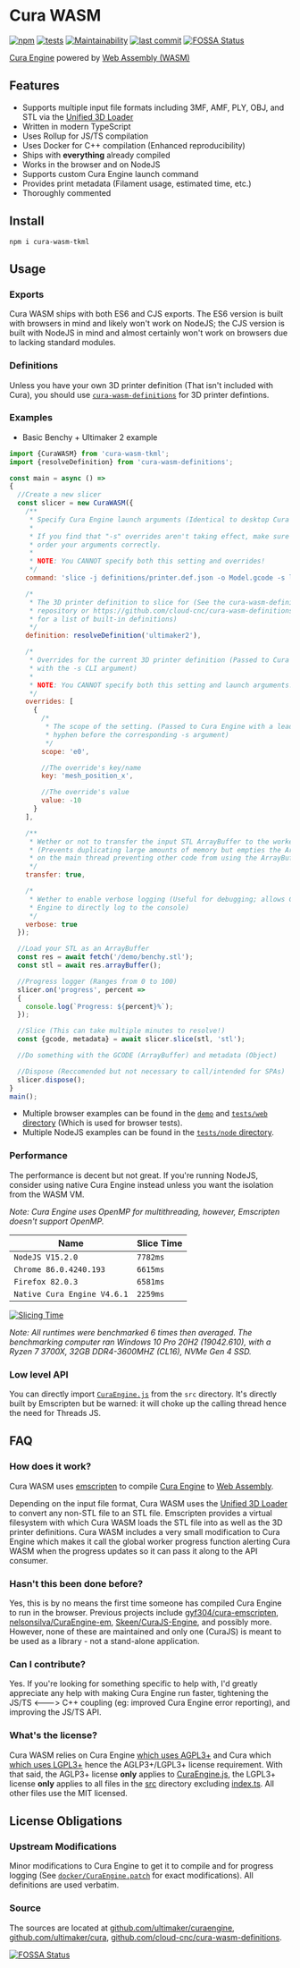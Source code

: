 # Cura WASM

[![npm](https://img.shields.io/npm/v/cura-wasm)](https://npmjs.com/package/cura-wasm)
[![tests](https://img.shields.io/github/workflow/status/Cloud-CNC/cura-wasm/Tests?label=tests)](https://github.com/Cloud-CNC/cura-wasm/actions)
[![Maintainability](https://api.codeclimate.com/v1/badges/67a492b070316bea1936/maintainability)](https://codeclimate.com/github/Cloud-CNC/cura-wasm/maintainability)
[![last commit](https://img.shields.io/github/last-commit/Cloud-CNC/cura-wasm)](https://github.com/Cloud-CNC/cura-wasm/commits/master)
[![FOSSA Status](https://app.fossa.com/api/projects/git%2Bgithub.com%2FCloud-CNC%2Fcura-wasm.svg?type=shield)](https://app.fossa.com/projects/git%2Bgithub.com%2FCloud-CNC%2Fcura-wasm?ref=badge_shield)

[Cura Engine](https://github.com/ultimaker/curaengine) powered by [Web Assembly (WASM)](https://webassembly.org)

## Features

- Supports multiple input file formats including 3MF, AMF, PLY, OBJ, and STL via the [Unified 3D Loader](https://github.com/cloud-cnc/unified-3d-loader)
- Written in modern TypeScript
- Uses Rollup for JS/TS compilation
- Uses Docker for C++ compilation (Enhanced reproducibility)
- Ships with **everything** already compiled
- Works in the browser and on NodeJS
- Supports custom Cura Engine launch command
- Provides print metadata (Filament usage, estimated time, etc.)
- Thoroughly commented

## Install

```console
npm i cura-wasm-tkml
```

## Usage

### Exports

Cura WASM ships with both ES6 and CJS exports. The ES6 version is built with browsers in mind and likely won't work on NodeJS; the CJS version is built with NodeJS in mind and almost certainly won't work on browsers due to lacking standard modules.

### Definitions

Unless you have your own 3D printer definition (That isn't included with Cura), you should use [`cura-wasm-definitions`](https://github.com/cloud-cnc/cura-wasm-definitions) for 3D printer defintions.

### Examples

- Basic Benchy + Ultimaker 2 example

```Javascript
import {CuraWASM} from 'cura-wasm-tkml';
import {resolveDefinition} from 'cura-wasm-definitions';

const main = async () =>
{
  //Create a new slicer
  const slicer = new CuraWASM({
    /**
     * Specify Cura Engine launch arguments (Identical to desktop Cura Engine).
     *
     * If you find that "-s" overrides aren't taking effect, make sure that you
     * order your arguments correctly.
     *
     * NOTE: You CANNOT specify both this setting and overrides!
     */
    command: 'slice -j definitions/printer.def.json -o Model.gcode -s layer_height=0.06 -l Model.stl',

    /*
     * The 3D printer definition to slice for (See the cura-wasm-definitions
     * repository or https://github.com/cloud-cnc/cura-wasm-definitions
     * for a list of built-in definitions)
     */
    definition: resolveDefinition('ultimaker2'),

    /*
     * Overrides for the current 3D printer definition (Passed to Cura Engine
     * with the -s CLI argument)
     *
     * NOTE: You CANNOT specify both this setting and launch arguments!
     */
    overrides: [
      {
        /*
         * The scope of the setting. (Passed to Cura Engine with a leading
         * hyphen before the corresponding -s argument)
         */
        scope: 'e0',

        //The override's key/name
        key: 'mesh_position_x',

        //The override's value
        value: -10
      }
    ],

    /**
     * Wether or not to transfer the input STL ArrayBuffer to the worker thread
     * (Prevents duplicating large amounts of memory but empties the ArrayBuffer
     * on the main thread preventing other code from using the ArrayBuffer)
     */
    transfer: true,

    /*
     * Wether to enable verbose logging (Useful for debugging; allows Cura
     * Engine to directly log to the console)
     */
    verbose: true
  });

  //Load your STL as an ArrayBuffer
  const res = await fetch('/demo/benchy.stl');
  const stl = await res.arrayBuffer();

  //Progress logger (Ranges from 0 to 100)
  slicer.on('progress', percent =>
  {
    console.log(`Progress: ${percent}%`);
  });

  //Slice (This can take multiple minutes to resolve!)
  const {gcode, metadata} = await slicer.slice(stl, 'stl');

  //Do something with the GCODE (ArrayBuffer) and metadata (Object)

  //Dispose (Reccomended but not necessary to call/intended for SPAs)
  slicer.dispose();
}
main();
```

- Multiple browser examples can be found in the [`demo`](demo) and [`tests/web` directory](tests/web) (Which is used for browser tests).
- Multiple NodeJS examples can be found in the [`tests/node` directory](tests/node).

### Performance

The performance is decent but not great. If you're running NodeJS, consider using native Cura Engine instead unless you want the isolation from the WASM VM.

_Note: Cura Engine uses OpenMP for multithreading, however, Emscripten doesn't support OpenMP._

| Name                        | Slice Time |
| --------------------------- | ---------- |
| `NodeJS V15.2.0`            | `7782ms`   |
| `Chrome 86.0.4240.193`      | `6615ms`   |
| `Firefox 82.0.3`            | `6581ms`   |
| `Native Cura Engine V4.6.1` | `2259ms`   |

[![Slicing Time](assets/chart.png)](assets/chart.png)

_Note: All runtimes were benchmarked 6 times then averaged. The benchmarking computer ran Windows 10 Pro 20H2 (19042.610), with a Ryzen 7 3700X, 32GB DDR4-3600MHZ (CL16), NVMe Gen 4 SSD._

### Low level API

You can directly import [`CuraEngine.js`](./src/CuraEngine.js) from the `src` directory. It's directly built by Emscripten but be warned: it will choke up the calling thread hence the need for Threads JS.

## FAQ

### How does it work?

Cura WASM uses [emscripten](https://emscripten.org) to compile [Cura Engine](https://github.com/ultimaker/curaengine) to [Web Assembly](https://webassembly.org).

Depending on the input file format, Cura WASM uses the [Unified 3D Loader](https://github.com/cloud-cnc/unified-3d-loader) to convert any non-STL file to an STL file. Emscripten provides a virtual filesystem with which Cura WASM loads the STL file into as well as the 3D printer definitions. Cura WASM includes a very small modification to Cura Engine which makes it call the global worker progress function alerting Cura WASM when the progress updates so it can pass it along to the API consumer.

### Hasn't this been done before?

Yes, this is by no means the first time someone has compiled Cura Engine to run in the browser. Previous projects include [gyf304/cura-emscripten](https://github.com/gyf304/cura-emscripten), [nelsonsilva/CuraEngine-em](https://github.com/nelsonsilva/CuraEngine-em), [Skeen/CuraJS-Engine](https://github.com/Skeen/CuraJS-Engine), and possibly more. However, none of these are maintained and only one (CuraJS) is meant to be used as a library - not a stand-alone application.

### Can I contribute?

Yes. If you're looking for something specific to help with, I'd greatly appreciate any help with making Cura Engine run faster, tightening the JS/TS <---> C++ coupling (eg: improved Cura Engine error reporting), and improving the JS/TS API.

### What's the license?

Cura WASM relies on Cura Engine [which uses AGPL3+](https://github.com/Ultimaker/CuraEngine/blob/master/LICENSE) and Cura which [which uses LGPL3+](https://github.com/Ultimaker/Cura/blob/master/LICENSE) hence the AGLP3+/LGPL3+ license requirement. With that said, the AGLP3+ license **only** applies to [CuraEngine.js](./src/CuraEngine.js), the LGPL3+ license **only** applies to all files in the [src](./src/definitions) directory excluding [index.ts](./src/definitions/index.ts). All other files use the MIT licensed.

## License Obligations

### Upstream Modifications

Minor modifications to Cura Engine to get it to compile and for progress logging (See [`docker/CuraEngine.patch`](./docker/CuraEngine.patch) for exact modifications). All definitions are used verbatim.

### Source

The sources are located at [github.com/ultimaker/curaengine](https://github.com/ultimaker/curaengine), [github.com/ultimaker/cura](https://github.com/ultimaker/cura), [github.com/cloud-cnc/cura-wasm-definitions](https://github.com/cloud-cnc/cura-wasm-definitions).

[![FOSSA Status](https://app.fossa.com/api/projects/git%2Bgithub.com%2FCloud-CNC%2Fcura-wasm.svg?type=large)](https://app.fossa.com/projects/git%2Bgithub.com%2FCloud-CNC%2Fcura-wasm?ref=badge_large)
